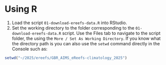 # Using R 
1. Load the script `01-download-ereefs-data.R` into RStudio. 
2. Set the working directory to the folder corresponding to the `01-download-ereefs-data.R` script. Use the Files tab to navigate to the script folder, the using the `More / Set As Working Directory`. If you know what the directory path is you can also use the `setwd` command directly in the Console such as:
```R
setwd("~/2025/ereefs/GBR_AIMS_eReefs-climatology_2025")
```
